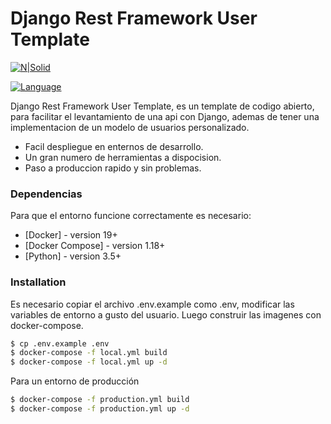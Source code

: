 # Django Rest Framework User Template

[![N|Solid](https://upload.wikimedia.org/wikipedia/commons/thumb/7/75/Django_logo.svg/1200px-Django_logo.svg.png)](https://nodesource.com/products/nsolid)

[![Language](https://img.shields.io/badge/Python-3.5%20%7C%203.6%20%7C%203.7-blue.svg)](https://www.python.org/)


Django Rest Framework User Template, es un template de codigo abierto, para facilitar el levantamiento de una api con Django, ademas de tener una implementacion de un modelo de usuarios personalizado.

  - Facil despliegue en enternos de desarrollo.
  - Un gran numero de herramientas a dispocision.
  - Paso a produccion rapido y sin problemas.

### Dependencias

Para que el entorno funcione correctamente es necesario:

* [Docker] - version 19+
* [Docker Compose] - version 1.18+
* [Python] - version 3.5+

### Installation

Es necesario copiar el archivo .env.example como .env, modificar las variables de entorno a gusto del usuario. Luego construir las imagenes con docker-compose.
```sh
$ cp .env.example .env
$ docker-compose -f local.yml build
$ docker-compose -f local.yml up -d
```

Para un entorno de producción

```sh
$ docker-compose -f production.yml build
$ docker-compose -f production.yml up -d
```

